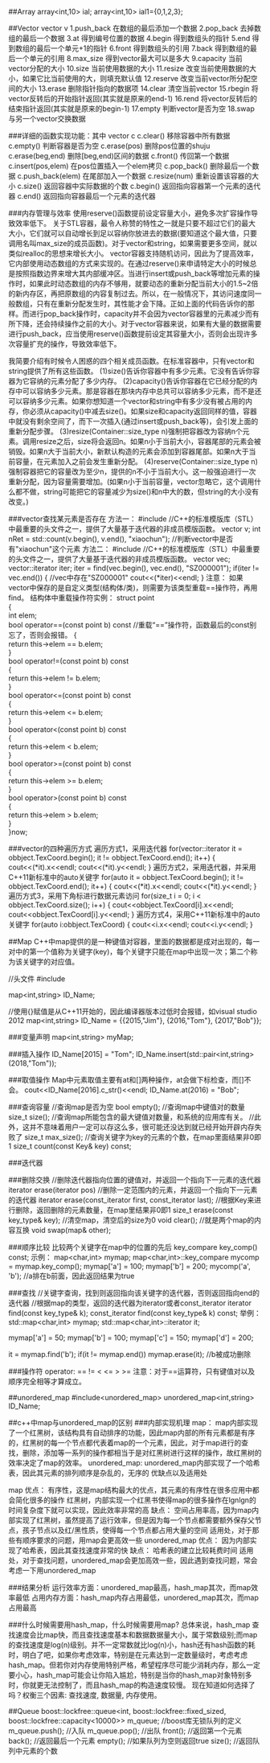 ##Array
array<int,10> ial;
array<int,10> ial1={0,1,2,3};

##Vector
vector<int> v
1.push_back			在数组的最后添加一个数据
2.pop_back			去掉数组的最后一个数据
3.at				得到编号位置的数据
4.begin				得到数组头的指针
5.end				得到数组的最后一个单元+1的指针
6.front				得到数组头的引用
7.back				得到数组的最后一个单元的引用
8.max_size			得到vector最大可以是多大
9.capacity			当前vector分配的大小
10.size				当前使用数据的大小
11.resize			改变当前使用数据的大小，如果它比当前使用的大，则填充默认值
12.reserve			改变当前vector所分配空间的大小
13.erase			删除指针指向的数据项
14.clear			清空当前vector
15.rbegin			将vector反转后的开始指针返回(其实就是原来的end-1)
16.rend				将vector反转后的结束指针返回(其实就是原来的begin-1)
17.empty			判断vector是否为空
18.swap				与另一个vector交换数据

###详细的函数实现功能：其中
vector<int> c
c.clear()			移除容器中所有数据
c.empty()			判断容器是否为空
c.erase(pos)		删除pos位置的shuju
c.erase(beg,end)	删除[beg,end)区间的数据
c.front()			传回第一个数据
c.insert(pos,elem)	在pos位置插入一个elem拷贝
c.pop_back()		删除最后一个数据
c.push_back(elem)	在尾部加入一个数据
c.resize(num)		重新设置该容器的大小
c.size()			返回容器中实际数据的个数
c.begin()			返回指向容器第一个元素的迭代器
c.end()				返回指向容器最后一个元素的迭代器

###内存管理与效率
使用reserve()函数提前设定容量大小，避免多次扩容操作导致效率低下。
关于STL容器，最令人称赞的特性之一就是只要不超过它们的最大大小，它们就可以自动增长到足以容纳你放进去的数据(要知道这个最大值，只要调用名叫max_size的成员函数)。对于vector和string，如果需要更多空间，就以类似realloc的思想来增长大小。
vector容器支持随机访问，因此为了提高效率，它内部使用动态数组的方式来实现的。在通过reserve()来申请特定大小的时候总是按照指数边界来增大其内部缓冲区。当进行insert或push_back等增加元素的操作时，如果此时动态数组的内存不够用，就要动态的重新分配当前大小的1.5~2倍的新内存区，再把原数组的内容复制过去。所以，在一般情况下，其访问速度同一般数组，只有在重新分配发生时，其性能才会下降。正如上面的代码告诉你的那样。而进行pop_back操作时，capacity并不会因为vector容器里的元素减少而有所下降，还会持续操作之前的大小。对于vector容器来说，如果有大量的数据需要进行push_back，应当使用reserve()函数提前设定其容量大小，否则会出现许多次容量扩充的操作，导致效率低下。

我简要介绍有时候令人困惑的四个相关成员函数。在标准容器中，只有vector和string提供了所有这些函数。
(1)size()告诉你容器中有多少元素。它没有告诉你容器为它容纳的元素分配了多少内存。
(2)capacity()告诉你容器在它已经分配的内存中可以容纳多少元素。那是容器在那块内存中总共可以容纳多少元素，而不是还可以容纳多少元素。如果你想知道一个vector和string中有多少没有被占用的内存，你必须从capacity()中减去size()。如果size和capacity返回同样的值，容器中就没有剩余空间了，而下一次插入(通过insert或push_back等)，会引发上面的重新分配步骤。
(3)resize(Container::size_type n)强制把容器改为容纳n个元素。调用resize之后，size将会返回n。如果n小于当前大小，容器尾部的元素会被销毁。如果n大于当前大小，新默认构造的元素会添加到容器尾部。如果n大于当前容量，在元素加入之前会发生重新分配。
(4)reserve(Container::size_type n)强制容器把它的容量改为至少n，提供的n不小于当前大小。这一般强迫进行一次重新分配，因为容量需要增加。(如果n小于当前容量，vector忽略它，这个调用什么都不做，string可能把它的容量减少为size()和n中大的数，但string的大小没有改变。)

###vector查找某元素是否存在
方法一：
#include <algorithm>
//C++的标准模版库（STL）中最重要的头文件之一，提供了大量基于迭代器的非成员模版函数。
vector<string> v;
int nRet = std::count(v.begin(), v.end(), "xiaochun");    //判断vector中是否有"xiaochun"这个元素
方法二：
#include <algorithm>
//C++的标准模版库（STL）中最重要的头文件之一，提供了大量基于迭代器的非成员模版函数。
vector<string> vec;
vector<string>::iterator iter;
iter = find(vec.begin(), vec.end(), "SZ000001");
if(iter != vec.end())
{
    //vec中存在"SZ000001"
    cout<<(*iter)<<endl;
}
注意：
如果vector中保存的是自定义类型(结构体/类)，则需要为该类型重载==操作符，再用find。
结构体中重载操作符实例：
struct point  
{  
    int elem;  
    bool operator==(const point b) const  //重载“==”操作符，函数最后的const别忘了，否则会报错。
    {  
        return this->elem == b.elem;  
    }  
    bool operator!=(const point b) const  
    {  
        return this->elem != b.elem;  
    }  
    bool operator<=(const point b) const  
    {  
        return this->elem <= b.elem;  
    }  
    bool operator<(const point b) const  
    {  
        return this->elem < b.elem;  
    }  
    bool operator>=(const point b) const  
    {  
        return this->elem >= b.elem;  
    }  
    bool operator>(const point b) const  
    {  
        return this->elem > b.elem;  
    }  
}now; 

###vector的四种遍历方式
遍历方式1，采用迭代器
for(vector<CVector2>::iterator it = obbject.TexCoord.begin(); it != obbject.TexCoord.end(); it++)
{
	cout<<(*it).x<<endl;
	cout<<(*it).y<<endl;
}
遍历方式2，采用迭代器，并采用C++11新标准中的auto关键字
for(auto it = obbject.TexCoord.begin(); it != obbject.TexCoord.end(); it++)
{
	cout<<(*it).x<<endl;
	cout<<(*it).y<<endl;
}
遍历方式3，采用下角标进行数据元素访问
for(size_t i = 0; i < obbject.TexCoord.size(); i++)
{
	cout<<obbject.TexCoord[i].x<<endl;
	cout<<obbject.TexCoord[i].y<<endl;
}
遍历方式4，采用C++11新标准中的auto关键字
for(auto i:obbject.TexCoord)
{
	cout<<i.x<<endl;
	cout<<i.y<<endl;
}

##Map
C++中map提供的是一种键值对容器，里面的数据都是成对出现的，每一对中的第一个值称为关键字(key)，每个关键字只能在map中出现一次；第二个称为该关键字的对应值。

//头文件
#include<map>

map<int,string> ID_Name;

//使用{}赋值是从C++11开始的，因此编译器版本过低时会报错，如visual studio 2012
map<int,string> ID_Name = {{2015,"Jim"}, {2016,"Tom"}, {2017,"Bob"}};

###变量声明
map<int,string> myMap;

###插入操作
ID_Name[2015] = "Tom";
ID_Name.insert(std::pair<int,string>(2018,"Tom"));

###取值操作
Map中元素取值主要有at和[]两种操作，at会做下标检查，而[]不会。
cout<<ID_Name[2016].c_str()<<endl;
ID_Name.at(2016) = "Bob";

###查询容量
//查询map是否为空
bool empty();
//查询map中键值对的数量
size_t size();
//查询map所能包含的最大键值对数量，和系统的应用库有关。
//此外，这并不意味着用户一定可以存这么多，很可能还没达到就已经开始开辟内存失败了
size_t max_size();
//查询关键字为key的元素的个数，在map里面结果非0即1
size_t count(const Key& key) const;

###迭代器

###删除交换
//删除迭代器指向位置的键值对，并返回一个指向下一元素的迭代器
iterator erase(iterator pos)
//删除一定范围内的元素，并返回一个指向下一元素的迭代器
iterator erase(const_iterator first, const_iterator last);
//根据Key来进行删除，返回删除的元素数量，在map里结果非0即1
size_t erase(const key_type& key);
//清空map，清空后的size为0
void clear();
//就是两个map的内容互换
void swap(map& other);

###顺序比较
比较两个关键字在map中的位置的先后
key_compare key_comp() const;
示例：
map<char,int> mymap;
map<char,int>::key_compare mycomp = mymap.key_comp();
mymap['a'] = 100;
mymap['b'] = 200;
mycomp('a', 'b');    //a排在b前面，因此返回结果为true

###查找
//关键字查询，找到则返回指向该关键字的迭代器，否则返回指向end的迭代器
//根据map的类型，返回的迭代器为iterator或者const_iterator
iterator find(const key_type& k);
const_iterator find(const key_type& k) const;
举例：
std::map<char,int> mymap;
std::map<char,int>::iterator it;

mymap['a'] = 50;
mymap['b'] = 100;
mymap['c'] = 150;
mymap['d'] = 200;

it = mymap.find('b');
if(it != mymap.end())
	mymap.erase(it);    //b被成功删除

###操作符
operator: == != < <= > >=
注意：对于==运算符，只有键值对以及顺序完全相等才算成立。

##unordered_map
#include<unordered_map>
unordered_map<int,string> ID_Name;

##c++中map与unordered_map的区别
###内部实现机理
map： map内部实现了一个红黑树，该结构具有自动排序的功能，因此map内部的所有元素都是有序的，红黑树的每一个节点都代表着map的一个元素，因此，对于map进行的查找，删除，添加等一系列的操作都相当于是对红黑树进行这样的操作，故红黑树的效率决定了map的效率。
unordered_map: unordered_map内部实现了一个哈希表，因此其元素的排列顺序是杂乱的，无序的
优缺点以及适用处

map 
优点： 
有序性，这是map结构最大的优点，其元素的有序性在很多应用中都会简化很多的操作
红黑树，内部实现一个红黑书使得map的很多操作在lgnlgn的时间复杂度下就可以实现，因此效率非常的高
缺点： 
空间占用率高，因为map内部实现了红黑树，虽然提高了运行效率，但是因为每一个节点都需要额外保存父节点，孩子节点以及红/黑性质，使得每一个节点都占用大量的空间
适用处，对于那些有顺序要求的问题，用map会更高效一些
unordered_map 
优点： 
因为内部实现了哈希表，因此其查找速度非常的快
缺点： 
哈希表的建立比较耗费时间
适用处，对于查找问题，unordered_map会更加高效一些，因此遇到查找问题，常会考虑一下用unordered_map

###结果分析
运行效率方面：unordered_map最高，hash_map其次，而map效率最低
占用内存方面：hash_map内存占用最低，unordered_map其次，而map占用最高

###什么时候需要用hash_map，什么时候需要用map?
总体来说，hash_map 查找速度会比map快，而且查找速度基本和数据数据量大小，属于常数级别;而map的查找速度是log(n)级别。并不一定常数就比log(n)小，hash还有hash函数的耗时，明白了吧，如果你考虑效率，特别是在元素达到一定数量级时，考虑考虑hash_map。但若你对内存使用特别严格，希望程序尽可能少消耗内存，那么一定要小心，hash_map可能会让你陷入尴尬，特别是当你的hash_map对象特别多时，你就更无法控制了，而且hash_map的构造速度较慢。
现在知道如何选择了吗？权衡三个因素: 查找速度, 数据量, 内存使用。

##Queue
boost::lockfree::queue<int, boost::lockfree::fixed_sized<false>, boost::lockfree::capacity<10000>> m_queue;    //boost库无锁队列的定义
m_queue.push(<int>);	//入队
m_queue.pop(<int>);	//出队
front();				//返回第一个元素
back();					//返回最后一个元素
empty();				//如果队列为空则返回true
size();					//返回队列中元素的个数










































